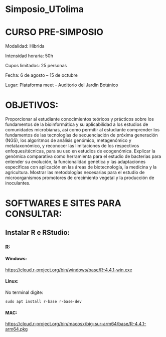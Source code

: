 # Simposio_UTolima

# CURSO PRE-SIMPOSIO
Modalidad: Híbrida

Intensidad horaria: 50h

Cupos limitados: 25 personas

Fecha: 6 de agosto – 15 de octubre

Lugar: Plataforma meet - Auditorio del Jardín Botánico

# OBJETIVOS:
Proporcionar al estudiante conocimientos teóricos y prácticos sobre los fundamentos de la
bioinformática y su aplicabilidad a los estudios de comunidades microbianas, así como permitir al
estudiante comprender los fundamentos de las tecnologías de secuenciación de próxima generación
(NGS), los algoritmos de análisis genómico, metagenómico y metataxonómico, y reconocer las
limitaciones de los respectivos enfoques/técnicas, para su uso en estudios de ecogenómica.
Explicar la genómica comparativa como herramienta para el estudio de bacterias para entender su
evolución, la funcionalidad genética y las adaptaciones específicas con aplicación en las áreas de
biotecnología, la medicina y la agricultura.
Mostrar las metodologías necesarias para el estudio de microorganismos promotores de crecimiento
vegetal y la producción de inoculantes.

# SOFTWARES E SITES PARA CONSULTAR:

## Instalar R e RStudio:
### R:
#### Windows:
https://cloud.r-project.org/bin/windows/base/R-4.4.1-win.exe

#### Linux:

No terminal digite:
```sudo apt update
sudo apt install r-base r-base-dev
```

#### MAC:
https://cloud.r-project.org/bin/macosx/big-sur-arm64/base/R-4.4.1-arm64.pkg
